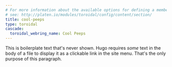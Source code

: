 ```yaml
---
# For more information about the available options for defining a member site,
# see: http://platen.io/modules/toroidal/config/content/section/
title: cool-peeps
type: toroidal
cascade:
  toroidal_webring_name: Cool Peeps
---
```


This is boilerplate text that's never shown. Hugo requires _some_ text in the body of a file to
display it as a clickable link in the site menu. That's the only purpose of this paragraph.
